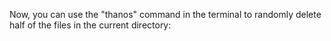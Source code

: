Now, you can use the "thanos" command in the terminal to randomly delete half of the files in the current directory:
